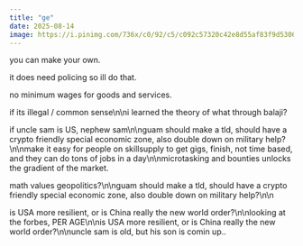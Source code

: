 ```yaml
---
title: "ge"
date: 2025-08-14
image: https://i.pinimg.com/736x/c0/92/c5/c092c57320c42e8d55af83f9d5306314.jpg
---
```


you can make your own.

it does need policing so ill do that.

no minimum wages for goods and services.

if its illegal / common sense\n\ni learned the theory of what through balaji?

if uncle sam is US, nephew sam\n\nguam should make a tld, should have a crypto friendly special economic zone, also double down on military help?\n\nmake it easy for people on skillsupply to get gigs, finish, not time based, and they can do tons of jobs in a day\n\nmicrotasking and bounties unlocks the gradient of the market.

math values geopolitics?\n\nguam should make a tld, should have a crypto friendly special economic zone, also double down on military help?\n\n

is USA more resilient, or is China really the new world order?\n\nlooking at the forbes, PER AGE\n\nis USA more resilient, or is China really the new world order?\n\nuncle sam is old, but his son is comin up..
